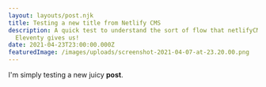 ```yaml
---
layout: layouts/post.njk
title: Testing a new title from Netlify CMS
description: A quick test to understand the sort of flow that netlifyCMS and
  Eleventy gives us!
date: 2021-04-23T23:00:00.000Z
featuredImage: /images/uploads/screenshot-2021-04-07-at-23.20.00.png
---
```

I'm simply testing a new juicy **post**.